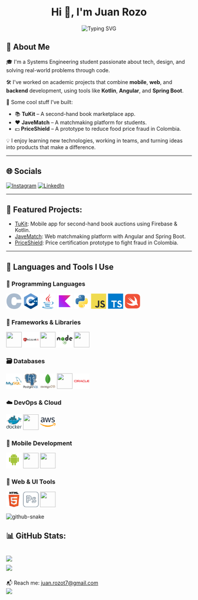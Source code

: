 

<h1 align="center">Hi 👋, I'm Juan Rozo</h1>
<p align="center">
  <img src="https://readme-typing-svg.demolab.com?font=Fira+Code&weight=500&size=22&pause=1000&color=338aff&center=true&vCenter=true&width=435&lines=Systems+Engineering+Student;Full-stack+Dev+%7C+Mobile+%7C+Web;Loves+building+useful+apps+%F0%9F%92%BB" alt="Typing SVG" />
</p>


## 💫 About Me

🎓 I'm a Systems Engineering student passionate about tech, design, and solving real-world problems through code.

🛠️ I've worked on academic projects that combine **mobile**, **web**, and **backend** development, using tools like **Kotlin**, **Angular**, and **Spring Boot**.

🚀 Some cool stuff I’ve built:
- 📚 **TuKit** – A second-hand book marketplace app.
- ❤️ **JaveMatch** – A matchmaking platform for students.
- 💵 **PriceShield** – A prototype to reduce food price fraud in Colombia.

💡 I enjoy learning new technologies, working in teams, and turning ideas into products that make a difference.


---

## 🌐 Socials
[![Instagram](https://img.shields.io/badge/Instagram-%23E4405F.svg?logo=instagram&logoColor=white&style=for-the-badge)](https://instagram.com/juanrozo1)
[![LinkedIn](https://img.shields.io/badge/LinkedIn-Logo?style=for-the-badge&logo=linkedin&logoColor=white&color=%230a77b6)](https://www.linkedin.com/in/juan-enrique-rozo-tarache-1409b6350/)

---

## 🔨 Featured Projects:
- [TuKit](https://github.com/JuanR771/EduKit): Mobile app for second-hand book auctions using Firebase & Kotlin.
- [JaveMatch](https://github.com/JuanR771/JaveMatch): Web matchmaking platform with Angular and Spring Boot.
- [PriceShield](https://github.com/JuanR771/PriceShield): Price certification prototype to fight fraud in Colombia.

---

## 🚀 Languages and Tools I Use

### 🧠 Programming Languages



<p>
<a><img src="https://raw.githubusercontent.com/devicons/devicon/master/icons/c/c-original.svg" width="42" height="42"/></a>
<a><img src="https://raw.githubusercontent.com/devicons/devicon/master/icons/cplusplus/cplusplus-original.svg" width="42" height="42"/></a>
<a><img src="https://raw.githubusercontent.com/devicons/devicon/master/icons/java/java-original.svg" width="42" height="42"/></a>
<a><img src="https://raw.githubusercontent.com/devicons/devicon/master/icons/kotlin/kotlin-original.svg" width="42" height="42"/></a>
<a><img src="https://raw.githubusercontent.com/devicons/devicon/master/icons/python/python-original.svg" width="42" height="42"/></a>
<a><img src="https://raw.githubusercontent.com/devicons/devicon/master/icons/javascript/javascript-original.svg" width="42" height="42"/></a>
<a><img src="https://raw.githubusercontent.com/devicons/devicon/master/icons/typescript/typescript-original.svg" width="42" height="42"/></a>
<a><img src="https://raw.githubusercontent.com/devicons/devicon/master/icons/swift/swift-original.svg" width="42" height="42"/></a>
</p>

### 🧱 Frameworks & Libraries
<p>
<a><img src="https://angular.io/assets/images/logos/angular/angular.svg" width="42" height="42"/></a>
<a><img src="https://raw.githubusercontent.com/devicons/devicon/master/icons/angularjs/angularjs-original-wordmark.svg" width="42" height="42"/></a>
<a><img src="https://www.vectorlogo.zone/logos/springio/springio-icon.svg" width="42" height="42"/></a>
<a><img src="https://raw.githubusercontent.com/devicons/devicon/master/icons/nodejs/nodejs-original-wordmark.svg" width="42" height="42"/></a>
<a><img src="https://cdn.worldvectorlogo.com/logos/nextjs-2.svg" width="42" height="42"/></a>
</p>

### 🗃️ Databases
<p>
<a><img src="https://raw.githubusercontent.com/devicons/devicon/master/icons/mysql/mysql-original-wordmark.svg" width="42" height="42"/></a>
<a><img src="https://raw.githubusercontent.com/devicons/devicon/master/icons/postgresql/postgresql-original-wordmark.svg" width="42" height="42"/></a>
<a><img src="https://raw.githubusercontent.com/devicons/devicon/master/icons/mongodb/mongodb-original-wordmark.svg" width="42" height="42"/></a>
<a><img src="https://www.vectorlogo.zone/logos/sqlite/sqlite-icon.svg" width="42" height="42"/></a>
<a><img src="https://raw.githubusercontent.com/devicons/devicon/master/icons/oracle/oracle-original.svg" width="42" height="42"/></a>
</p>

### ☁️ DevOps & Cloud
<p>
<a><img src="https://raw.githubusercontent.com/devicons/devicon/master/icons/docker/docker-original-wordmark.svg" width="42" height="42"/></a>
<a><img src="https://www.vectorlogo.zone/logos/firebase/firebase-icon.svg" width="42" height="42"/></a>
<a><img src="https://raw.githubusercontent.com/devicons/devicon/master/icons/amazonwebservices/amazonwebservices-original-wordmark.svg" width="42" height="42"/></a>
</p>

### 📱 Mobile Development
<p>
<a><img src="https://raw.githubusercontent.com/devicons/devicon/master/icons/android/android-original-wordmark.svg" width="42" height="42"/></a>
<a><img src="https://www.vectorlogo.zone/logos/flutterio/flutterio-icon.svg" width="42" height="42"/></a>
<a><img src="https://www.vectorlogo.zone/logos/dartlang/dartlang-icon.svg" width="42" height="42"/></a>
</p>

### 🎨 Web & UI Tools
<p>
<a><img src="https://raw.githubusercontent.com/devicons/devicon/master/icons/html5/html5-original-wordmark.svg" width="42" height="42"/></a>
<a><img src="https://raw.githubusercontent.com/devicons/devicon/master/icons/photoshop/photoshop-line.svg" width="42" height="42"/></a>
<a><img src="https://www.vectorlogo.zone/logos/getpostman/getpostman-icon.svg" width="42" height="42"/></a>
</p>


<picture>
  <source media="(prefers-color-scheme: dark)" srcset="https://raw.githubusercontent.com/tobiasmeyhoefer/tobiasmeyhoefer/output/github-snake-dark.svg" />
  <source media="(prefers-color-scheme: light)" srcset="https://raw.githubusercontent.com/tobiasmeyhoefer/tobiasmeyhoefer/output/github-snake.svg" />
  <img alt="github-snake" src="https://raw.githubusercontent.com/tobiasmeyhoefer/tobiasmeyhoefer/output/github-snake.svg" />
</picture>


## 📊 GitHub Stats:
![](https://github-readme-stats.vercel.app/api?username=JuanR771&theme=blue_navy&hide_border=false&include_all_commits=true&count_private=true)<br/>
![](https://nirzak-streak-stats.vercel.app/?user=JuanR771&theme=blue_navy&hide_border=false)<br/>
---

📬 Reach me: juan.rozot7@gmail.com  
[![](https://visitcount.itsvg.in/api?id=JuanR771&icon=0&color=0)](https://visitcount.itsvg.in)

